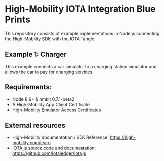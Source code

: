 # High-Mobility IOTA Integration Blue Prints

This repository consists of example implementations in Node.js connecting the High-Mobility SDK with the IOTA Tangle.

## Example 1: Charger

This example connects a car simulator to a charging station simulator and allows the car to pay for charging services.

## Requirements:

 - Node 8.9+ & hmkit 0.7.1-beta2
 - A High-Mobility App Client Certificate
 - High-Mobility Emulator Access Certificates

## External resources

 - High-Mobility documentation / SDK Reference: https://high-mobility.com/learn
 - IOTA.js source code and documentation: https://github.com/iotaledger/iota.js
